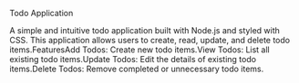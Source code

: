 Todo Application

A simple and intuitive todo application built with Node.js and styled with CSS. This application allows users to create, read, update, and delete todo items.FeaturesAdd Todos: Create new todo items.View Todos: List all existing todo items.Update Todos: Edit the details of existing todo items.Delete Todos: Remove completed or unnecessary todo items.
